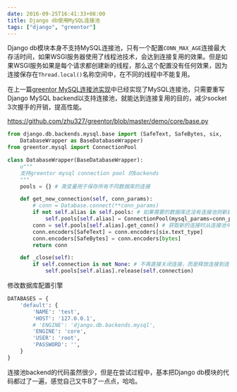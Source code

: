 ```yaml
---
date: 2016-09-25T16:41:33+08:00
title: Django db使用MySQL连接池
tags: ["django", "greentor"]
---
```


Django db模块本身不支持MySQL连接池，只有一个配置`CONN_MAX_AGE`连接最大存活时间，如果WSGI服务器使用了线程池技术，会达到连接复用的效果。但是如果WSGI服务如果是每个请求都创建新的线程，那么这个配置没有任何效果，因为连接保存在`Thread.local()`名称空间中，在不同的线程中不能复用。

在上一篇[greentor MySQL连接池实现](https://zhu327.github.io/2016/09/25/greentor-mysql连接池实现/)中已经实现了MySQL连接池，只需要重写Django MySQL backend以支持连接池，就能达到连接复用的目的，减少socket 3次握手的开销，提高性能。

<https://github.com/zhu327/greentor/blob/master/demo/core/base.py>

<!--more-->
```python
from django.db.backends.mysql.base import (SafeText, SafeBytes, six,
    DatabaseWrapper as BaseDatabaseWrapper)
from greentor.mysql import ConnectionPool

class DatabaseWrapper(BaseDatabaseWrapper):
    u"""
    支持greentor mysql connection pool 的backends
    """
    pools = {} # 类变量用于保存所有不同数据库的连接

    def get_new_connection(self, conn_params):
        # conn = Database.connect(**conn_params)
        if not self.alias in self.pools: # 如果需要的数据库还没有连接池则新建连接池
            self.pools[self.alias] = ConnectionPool(mysql_params=conn_params)
        conn = self.pools[self.alias].get_conn() # 获取新的连接时从连接池中获取
        conn.encoders[SafeText] = conn.encoders[six.text_type]
        conn.encoders[SafeBytes] = conn.encoders[bytes]
        return conn

    def _close(self):
        if self.connection is not None: # 不再直接关闭连接，而是释放连接到连接池中
            self.pools[self.alias].release(self.connection)
```

修改数据库配置引擎

```python
DATABASES = {
    'default': {
        'NAME': 'test',
        'HOST': '127.0.0.1',
        # 'ENGINE': 'django.db.backends.mysql',
        'ENGINE': 'core',
        'USER': 'root',
        'PASSWORD': '',
    }
}
```

连接池backend的代码虽然很少，但是在尝试过程中，基本把Django db模块的代码都过了一遍，感觉自己又牛B了一点点，哈哈。
